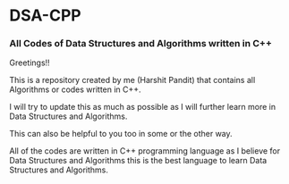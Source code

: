 # DSA-CPP
### All Codes of Data Structures and Algorithms written in C++

Greetings!!

This is a repository created by me (Harshit Pandit) that contains all Algorithms or codes written in C++.

I will try to update this as much as possible as I will further learn more in Data Structures and Algorithms.

This can also be helpful to you too in some or the other way.

All of the codes are written in C++ programming language as I believe for Data Structures and Algorithms this is the best language to learn Data Structures and Algorithms.

